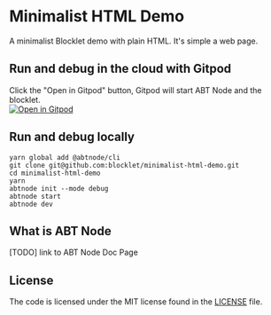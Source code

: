 # Minimalist HTML Demo

A minimalist Blocklet demo with plain HTML. It's simple a web page.  

## Run and debug in the cloud with Gitpod

Click the "Open in Gitpod" button, Gitpod will start ABT Node and the blocklet.<br>[![Open in Gitpod](https://gitpod.io/button/open-in-gitpod.svg)](https://gitpod.io/#https://github.com/blocklet/minimalist-html-demo)

## Run and debug locally

```shell
yarn global add @abtnode/cli
git clone git@github.com:blocklet/minimalist-html-demo.git
cd minimalist-html-demo
yarn
abtnode init --mode debug
abtnode start
abtnode dev
```

## What is ABT Node

[TODO] link to ABT Node Doc Page

## License

The code is licensed under the MIT license found in the
[LICENSE](LICENSE) file.

